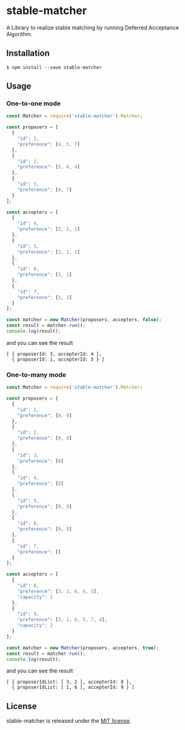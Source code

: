 # stable-matcher
A Library to realize stable matching by running Deferred Acceptance Algorithm.

## Installation

```
$ npm install --save stable-matcher
```

## Usage
### One-to-one mode

```javascript
const Matcher = require('stable-matcher').Matcher;

const proposers = [
  {
    "id": 1,
    "preference": [4, 5, 7]
  },
  {
    "id": 2,
    "preference": [5, 6, 4]
  },
  {
    "id": 3,
    "preference": [4, 7]
  }
];

const accepters = [
  {
    "id": 4,
    "preference": [3, 2, 1]
  },
  {
    "id": 5,
    "preference": [3, 1, 2]
  },
  {
    "id": 6,
    "preference": [3, 1]
  },
  {
    "id": 7,
    "preference": [1, 2]
  }
];

const matcher = new Matcher(proposers, accepters, false);
const result = matcher.run();
console.log(result);
```

and you can see the result

```
[ { proposerId: 3, accepterId: 4 },
  { proposerId: 1, accepterId: 5 } ]
```

### One-to-many mode

```javascript
const Matcher = require('stable-matcher').Matcher;

const proposers = [
  {
    "id": 1,
    "preference": [8, 9]
  },
  {
    "id": 2,
    "preference": [9, 8]
  },
  {
    "id": 3,
    "preference": [8]
  },
  {
    "id": 4,
    "preference": [8]
  },
  {
    "id": 5,
    "preference": [8, 9]
  },
  {
    "id": 6,
    "preference": [9, 8]
  },
  {
    "id": 7,
    "preference": []
  }
];

const accepters = [
  {
    "id": 8,
    "preference": [3, 2, 6, 4, 5],
    "capacity": 2
  },
  {
    "id": 9,
    "preference": [3, 1, 6, 5, 7, 4],
    "capacity": 2
  }
];

const matcher = new Matcher(proposers, accepters, true);
const result = matcher.run();
console.log(result);
```

and you can see the result

```
[ { proposerIdList: [ 3, 2 ], accepterId: 8 },
  { proposerIdList: [ 1, 6 ], accepterId: 9 } ]
```

## License
stable-matcher is released under the [MIT license](https://github.com/jottsu/stable-matcher/blob/master/LICENSE).
